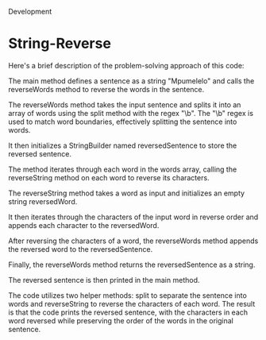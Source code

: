 Development
# String-Reverse
Here's a brief description of the problem-solving approach of this code:

The main method defines a sentence as a string "Mpumelelo" and calls the reverseWords method to reverse the words in the sentence.

The reverseWords method takes the input sentence and splits it into an array of words using the split method with the regex "\b". The "\b" regex is used to match word boundaries, effectively splitting the sentence into words.

It then initializes a StringBuilder named reversedSentence to store the reversed sentence.

The method iterates through each word in the words array, calling the reverseString method on each word to reverse its characters.

The reverseString method takes a word as input and initializes an empty string reversedWord.

It then iterates through the characters of the input word in reverse order and appends each character to the reversedWord.

After reversing the characters of a word, the reverseWords method appends the reversed word to the reversedSentence.

Finally, the reverseWords method returns the reversedSentence as a string.

The reversed sentence is then printed in the main method.

The code utilizes two helper methods: split to separate the sentence into words and reverseString to reverse the characters of each word. The result is that the code prints the reversed sentence, with the characters in each word reversed while preserving the order of the words in the original sentence.
